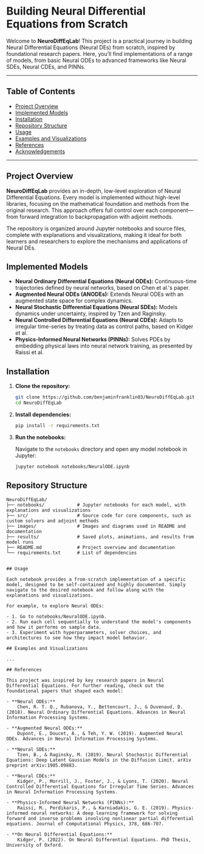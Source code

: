 # Building Neural Differential Equations from Scratch

Welcome to **NeuroDiffEqLab**! This project is a practical journey in building Neural Differential Equations (Neural DEs) from scratch, inspired by foundational research papers. Here, you’ll find implementations of a range of models, from basic Neural ODEs to advanced frameworks like Neural SDEs, Neural CDEs, and PINNs.

---

## Table of Contents

- [Project Overview](#project-overview)
- [Implemented Models](#implemented-models)
- [Installation](#installation)
- [Repository Structure](#repository-structure)
- [Usage](#usage)
- [Examples and Visualizations](#examples-and-visualizations)
- [References](#references)
- [Acknowledgements](#acknowledgements)

---

## Project Overview

**NeuroDiffEqLab** provides an in-depth, low-level exploration of Neural Differential Equations. Every model is implemented without high-level libraries, focusing on the mathematical foundation and methods from the original research. This approach offers full control over each component—from forward integration to backpropagation with adjoint methods.

The repository is organized around Jupyter notebooks and source files, complete with explanations and visualizations, making it ideal for both learners and researchers to explore the mechanisms and applications of Neural DEs.

## Implemented Models

- **Neural Ordinary Differential Equations (Neural ODEs):** Continuous-time trajectories defined by neural networks, based on Chen et al.'s paper.
- **Augmented Neural ODEs (ANODEs):** Extends Neural ODEs with an augmented state space for complex dynamics.
- **Neural Stochastic Differential Equations (Neural SDEs):** Models dynamics under uncertainty, inspired by Tzen and Raginsky.
- **Neural Controlled Differential Equations (Neural CDEs):** Adapts to irregular time-series by treating data as control paths, based on Kidger et al.
- **Physics-Informed Neural Networks (PINNs):** Solves PDEs by embedding physical laws into neural network training, as presented by Raissi et al.

## Installation

1. **Clone the repository:**

   ```bash
   git clone https://github.com/benjaminfranklin03/NeuroDiffEqLab.git
   cd NeuroDiffEqLab
   ```

2. **Install dependencies:**

   ```bash
   pip install -r requirements.txt
   ```

3. **Run the notebooks:**

   Navigate to the `notebooks` directory and open any model notebook in Jupyter:

   ```bash
   jupyter notebook notebooks/NeuralODE.ipynb
   ```

## Repository Structure

```plaintext
NeuroDiffEqLab/
├── notebooks/            # Jupyter notebooks for each model, with explanations and visualizations
├── src/                  # Source code for core components, such as custom solvers and adjoint methods
├── images/               # Images and diagrams used in README and documentation
├── results/              # Saved plots, animations, and results from model runs
├── README.md             # Project overview and documentation
└── requirements.txt      # List of dependencies


## Usage

Each notebook provides a from-scratch implementation of a specific model, designed to be self-contained and highly documented. Simply navigate to the desired notebook and follow along with the explanations and visualizations.

For example, to explore Neural ODEs:

- 1. Go to notebooks/NeuralODE.ipynb.
- 2. Run each cell sequentially to understand the model's components and how it performs on sample data.
- 3. Experiment with hyperparameters, solver choices, and architectures to see how they impact model behavior.

## Examples and Visualizations

...

## References

This project was inspired by key research papers in Neural Differential Equations. For further reading, check out the foundational papers that shaped each model:

- **Neural ODEs:**
    Chen, R. T. Q., Rubanova, Y., Bettencourt, J., & Duvenaud, D. (2018). Neural Ordinary Differential Equations. Advances in Neural   Information Processing Systems.

- **Augmented Neural ODEs:**
    Dupont, E., Doucet, A., & Teh, Y. W. (2019). Augmented Neural ODEs. Advances in Neural Information Processing Systems.

- **Neural SDEs:**
    Tzen, B., & Raginsky, M. (2019). Neural Stochastic Differential Equations: Deep Latent Gaussian Models in the Diffusion Limit. arXiv preprint arXiv:1905.09883.

- **Neural CDEs:**
    Kidger, P., Morrill, J., Foster, J., & Lyons, T. (2020). Neural Controlled Differential Equations for Irregular Time Series. Advances in Neural Information Processing Systems.

- **Physics-Informed Neural Networks (PINNs):**
    Raissi, M., Perdikaris, P., & Karniadakis, G. E. (2019). Physics-informed neural networks: A deep learning framework for solving forward and inverse problems involving nonlinear partial differential equations. Journal of Computational Physics, 378, 686-707.

- **On Neural Differential Equations:**
    Kidger, P. (2022). On Neural Differential Equations. PhD Thesis, University of Oxford.
```
